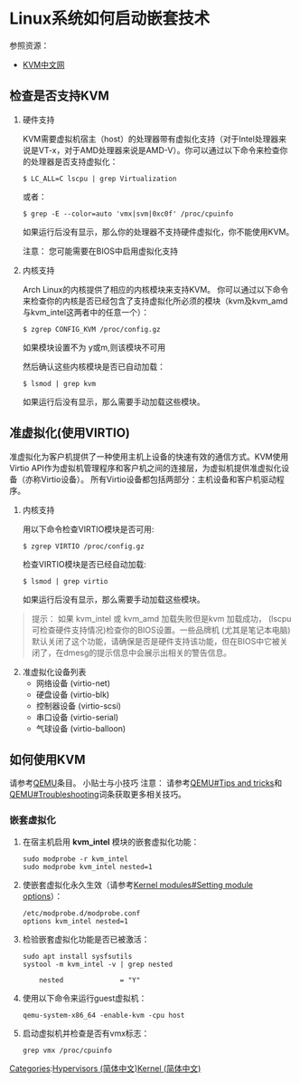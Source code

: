 # Linux系统如何启动嵌套技术



参照资源：

- [KVM中文网](https://wiki.archlinux.org/title/KVM_(%E7%AE%80%E4%BD%93%E4%B8%AD%E6%96%87))



## 检查是否支持KVM

1. 硬件支持

   KVM需要虚拟机宿主（host）的处理器带有虚拟化支持（对于Intel处理器来说是VT-x，对于AMD处理器来说是AMD-V）。你可以通过以下命令来检查你的处理器是否支持虚拟化：

   ```shell
   $ LC_ALL=C lscpu | grep Virtualization
   ```

   或者： 

   ```shell
   $ grep -E --color=auto 'vmx|svm|0xc0f' /proc/cpuinfo
   ```

    如果运行后没有显示，那么你的处理器不支持硬件虚拟化，你不能使用KVM。

   注意： 您可能需要在BIOS中启用虚拟化支持

2. 内核支持

   Arch Linux的内核提供了相应的内核模块来支持KVM。
   你可以通过以下命令来检查你的内核是否已经包含了支持虚拟化所必须的模块（kvm及kvm_amd与kvm_intel这两者中的任意一个）：
   
   ```shell
   $ zgrep CONFIG_KVM /proc/config.gz
   ```
   
   如果模块设置不为 y或m,则该模块不可用
   
   然后确认这些内核模块是否已自动加载：
   
   ```shell
   $ lsmod | grep kvm
   ```
   
   如果运行后没有显示，那么需要手动加载这些模块。
   

## 准虚拟化(使用VIRTIO)

准虚拟化为客户机提供了一种使用主机上设备的快速有效的通信方式。KVM使用Virtio API作为虚拟机管理程序和客户机之间的连接层，为虚拟机提供准虚拟化设备（亦称Virtio设备）。 所有Virtio设备都包括两部分：主机设备和客户机驱动程序。
1. 内核支持

   用以下命令检查VIRTIO模块是否可用:

   ```shell
   $ zgrep VIRTIO /proc/config.gz
   ```

   检查VIRTIO模块是否已经自动加载:

   ```shell
   $ lsmod | grep virtio
   ```

   如果运行后没有显示，那么需要手动加载这些模块。

>提示： 如果 kvm_intel 或 kvm_amd 加载失败但是kvm 加载成功， (lscpu可检查硬件支持情况)检查你的BIOS设置。一些品牌机 (尤其是笔记本电脑) 默认关闭了这个功能，请确保是否是硬件支持该功能，但在BIOS中它被关闭了，在dmesg的提示信息中会展示出相关的警告信息。

2. 准虚拟化设备列表
   - 网络设备 (virtio-net)
   - 硬盘设备 (virtio-blk)
   - 控制器设备 (virtio-scsi)
   - 串口设备 (virtio-serial)
   - 气球设备 (virtio-balloon)



## 如何使用KVM

请参考[QEMU](https://wiki.archlinux.org/title/QEMU_(%E7%AE%80%E4%BD%93%E4%B8%AD%E6%96%87))条目。
小贴士与小技巧
注意： 请参考[QEMU#Tips and tricks](https://wiki.archlinux.org/title/QEMU#Tips_and_tricks)和[QEMU#Troubleshooting](https://wiki.archlinux.org/title/QEMU#Troubleshooting)词条获取更多相关技巧。

### 嵌套虚拟化

1. 在宿主机启用 **kvm_intel** 模块的嵌套虚拟化功能：

   ```shell
   sudo modprobe -r kvm_intel
   sudo modprobe kvm_intel nested=1
   ```

2. 使嵌套虚拟化永久生效（请参考[Kernel modules#Setting module options](https://wiki.archlinux.org/title/Kernel_modules#Setting_module_options)）：

   ```shell
   /etc/modprobe.d/modprobe.conf
   options kvm_intel nested=1
   ```

3. 检验嵌套虚拟化功能是否已被激活：

   ```shell
   sudo apt install sysfsutils
   systool -m kvm_intel -v | grep nested
   
       nested              = "Y"
   ```
   
4. 使用以下命令来运行guest虚拟机：

   ```shell
   qemu-system-x86_64 -enable-kvm -cpu host
   ```

5. 启动虚拟机并检查是否有vmx标志：

   ```shell
   grep vmx /proc/cpuinfo
   ```

   

[Categories](https://wiki.archlinux.org/title/Special:Categories):[Hypervisors (简体中文)](https://wiki.archlinux.org/title/Category:Hypervisors_(%E7%AE%80%E4%BD%93%E4%B8%AD%E6%96%87))[Kernel (简体中文)](https://wiki.archlinux.org/title/Category:Kernel_(%E7%AE%80%E4%BD%93%E4%B8%AD%E6%96%87))